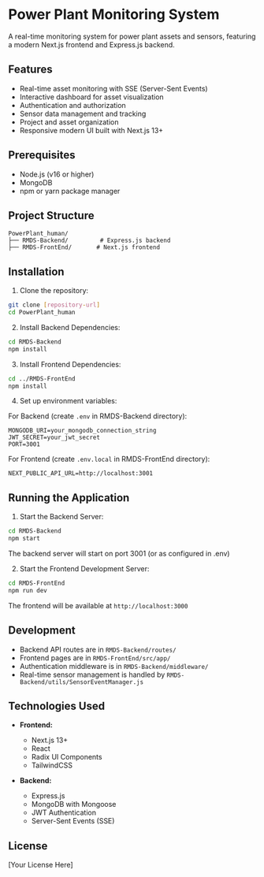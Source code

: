 # Power Plant Monitoring System

A real-time monitoring system for power plant assets and sensors, featuring a modern Next.js frontend and Express.js backend.

## Features

- Real-time asset monitoring with SSE (Server-Sent Events)
- Interactive dashboard for asset visualization
- Authentication and authorization
- Sensor data management and tracking
- Project and asset organization
- Responsive modern UI built with Next.js 13+

## Prerequisites

- Node.js (v16 or higher)
- MongoDB
- npm or yarn package manager

## Project Structure

```
PowerPlant_human/
├── RMDS-Backend/         # Express.js backend
├── RMDS-FrontEnd/       # Next.js frontend
```

## Installation

1. Clone the repository:
```bash
git clone [repository-url]
cd PowerPlant_human
```

2. Install Backend Dependencies:
```bash
cd RMDS-Backend
npm install
```

3. Install Frontend Dependencies:
```bash
cd ../RMDS-FrontEnd
npm install
```

4. Set up environment variables:

For Backend (create `.env` in RMDS-Backend directory):
```
MONGODB_URI=your_mongodb_connection_string
JWT_SECRET=your_jwt_secret
PORT=3001
```

For Frontend (create `.env.local` in RMDS-FrontEnd directory):
```
NEXT_PUBLIC_API_URL=http://localhost:3001
```

## Running the Application

1. Start the Backend Server:
```bash
cd RMDS-Backend
npm start
```
The backend server will start on port 3001 (or as configured in .env)

2. Start the Frontend Development Server:
```bash
cd RMDS-FrontEnd
npm run dev
```
The frontend will be available at `http://localhost:3000`

## Development

- Backend API routes are in `RMDS-Backend/routes/`
- Frontend pages are in `RMDS-FrontEnd/src/app/`
- Authentication middleware is in `RMDS-Backend/middleware/`
- Real-time sensor management is handled by `RMDS-Backend/utils/SensorEventManager.js`

## Technologies Used

- **Frontend:**
  - Next.js 13+
  - React
  - Radix UI Components
  - TailwindCSS

- **Backend:**
  - Express.js
  - MongoDB with Mongoose
  - JWT Authentication
  - Server-Sent Events (SSE)

## License

[Your License Here]
